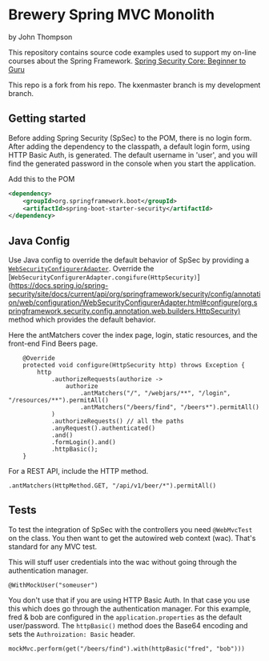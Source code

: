 # Brewery Spring MVC Monolith
by John Thompson

This repository contains source code examples used to support my on-line courses about the Spring Framework.
[Spring Security Core: Beginner to Guru](https://www.udemy.com/course/spring-security-core-beginner-to-guru/?referralCode=306F288EB78688C0F3BC)

This repo is a fork from his repo. The kxenmaster branch is my development branch.

## Getting started

Before adding Spring Security (SpSec) to the POM, there is no login form. After adding the dependency to the classpath, a default
login form, using HTTP Basic Auth, is generated. The default username in 'user', and you will find the generated password
in the console when you start the application.

Add this to the POM
```xml
<dependency>
    <groupId>org.springframework.boot</groupId>
    <artifactId>spring-boot-starter-security</artifactId>
</dependency>
```

## Java Config

Use Java config to override the default behavior of SpSec by providing a [`WebSecurityConfigurerAdapter`](https://docs.spring.io/spring-security/site/docs/current/reference/html5/#oauth2login-provide-websecurityconfigureradapter).
Override the [`WebSecurityConfigurerAdapter.congifure(HttpSecurity)`](https://docs.spring.io/spring-security/site/docs/current/api/org/springframework/security/config/annotation/web/configuration/WebSecurityConfigurerAdapter.html#configure(org.springframework.security.config.annotation.web.builders.HttpSecurity) method
which provides the default behavior.

Here the antMatchers cover the index page, login, static resources, and the front-end Find Beers page.

```
    @Override
    protected void configure(HttpSecurity http) throws Exception {
        http
            .authorizeRequests(authorize ->
                authorize
                    .antMatchers("/", "/webjars/**", "/login", "/resources/**").permitAll()
                    .antMatchers("/beers/find", "/beers*").permitAll()
            )
            .authorizeRequests() // all the paths
            .anyRequest().authenticated()
            .and()
            .formLogin().and()
            .httpBasic();
    }
```

For a REST API, include the HTTP method.
```
.antMatchers(HttpMethod.GET, "/api/v1/beer/*").permitAll()
```

## Tests

To test the integration of SpSec with the controllers you need `@WebMvcTest` on the class. You then want to get the autowired
web context (wac). That's standard for any MVC test.

This will stuff user credentials into the wac without going through the authentication manager.
```
@WithMockUser("someuser")
```

You don't use that if you are using HTTP Basic Auth. In that case you use this which does go through the authentication manager.
For this example, fred & bob are configured in the `application.properties` as the default user/password. The `httpBasic()` method
does the Base64 encoding and sets the `Authroization: Basic` header.
```
mockMvc.perform(get("/beers/find").with(httpBasic("fred", "bob")))
```